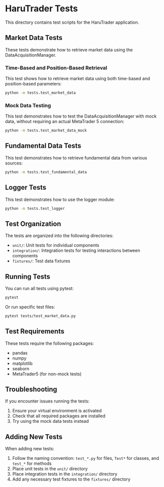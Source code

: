 # HaruTrader Tests

This directory contains test scripts for the HaruTrader application.

## Market Data Tests

These tests demonstrate how to retrieve market data using the DataAcquisitionManager.

### Time-Based and Position-Based Retrieval

This test shows how to retrieve market data using both time-based and position-based parameters:

```bash
python -m tests.test_market_data
```

### Mock Data Testing

This test demonstrates how to test the DataAcquisitionManager with mock data, without requiring an actual MetaTrader 5 connection:

```bash
python -m tests.test_market_data_mock
```

## Fundamental Data Tests

This test demonstrates how to retrieve fundamental data from various sources:

```bash
python -m tests.test_fundamental_data
```

## Logger Tests

This test demonstrates how to use the logger module:

```bash
python -m tests.test_logger
```

## Test Organization

The tests are organized into the following directories:

- `unit/`: Unit tests for individual components
- `integration/`: Integration tests for testing interactions between components
- `fixtures/`: Test data fixtures

## Running Tests

You can run all tests using pytest:

```bash
pytest
```

Or run specific test files:

```bash
pytest tests/test_market_data.py
```

## Test Requirements

These tests require the following packages:

- pandas
- numpy
- matplotlib
- seaborn
- MetaTrader5 (for non-mock tests)

## Troubleshooting

If you encounter issues running the tests:

1. Ensure your virtual environment is activated
2. Check that all required packages are installed
3. Try using the mock data tests instead

## Adding New Tests

When adding new tests:

1. Follow the naming convention: `test_*.py` for files, `Test*` for classes, and `test_*` for methods
2. Place unit tests in the `unit/` directory
3. Place integration tests in the `integration/` directory
4. Add any necessary test fixtures to the `fixtures/` directory 